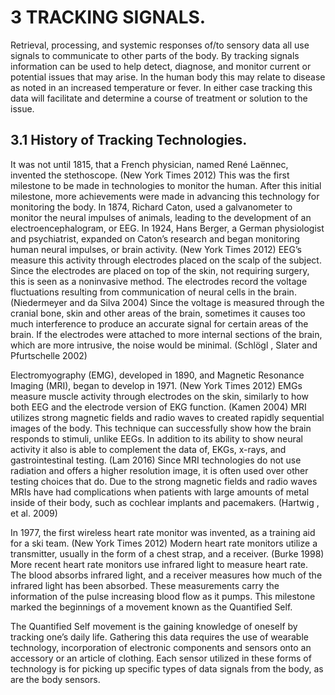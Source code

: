 # 3 TRACKING SIGNALS.

Retrieval, processing, and systemic responses of/to sensory data all use signals to communicate to other parts of the body. By tracking signals information can be used to help detect, diagnose, and monitor current or potential issues that may arise. In the human body this may relate to disease as noted in an increased temperature or fever. In either case tracking this data will facilitate and determine a course of treatment or solution to the issue.

## 3.1 History of Tracking Technologies.
It was not until 1815, that a French physician, named René Laënnec, invented the stethoscope. (New York Times 2012) This was the first milestone to be made in technologies to monitor the human. After this initial milestone, more achievements were made in advancing this technology for monitoring the body.
In 1874, Richard Caton, used a galvanometer to monitor the neural impulses of animals, leading to the development of an electroencephalogram, or EEG. In 1924, Hans Berger, a German physiologist and psychiatrist, expanded on Caton’s research and began monitoring human neural impulses, or brain activity. (New York Times 2012) EEG’s measure this activity through electrodes placed on the scalp of the subject. Since the electrodes are placed on top of the skin, not requiring surgery, this is seen as a noninvasive method. The electrodes record the voltage fluctuations resulting from communication of neural cells in the brain. (Niedermeyer and da Silva 2004) Since the voltage is measured through the cranial bone, skin and other areas of the brain, sometimes it causes too much interference to produce an accurate signal for certain areas of the brain. If the electrodes were attached to more internal sections of the brain, which are more intrusive, the noise would be minimal. (Schlögl , Slater and Pfurtschelle 2002)

Electromyography (EMG), developed in 1890, and Magnetic Resonance Imaging (MRI), began to develop in 1971. (New York Times 2012) EMGs measure muscle activity through electrodes on the skin, similarly to how both EEG and the electrode version of EKG function. (Kamen 2004) MRI utilizes strong magnetic fields and radio waves to created rapidly sequential images of the body. This technique can successfully show how the brain responds to stimuli, unlike EEGs.  In addition to its ability to show neural activity it also is able to complement the data of, EKGs, x-rays, and gastrointestinal testing. (Lam 2016) Since MRI technologies do not use radiation and offers a higher resolution image, it is often used over other testing choices that do. Due to the strong magnetic fields and radio waves MRIs have had complications when patients with large amounts of metal inside of their body, such as cochlear implants and pacemakers. (Hartwig , et al. 2009)

In 1977, the first wireless heart rate monitor was invented, as a training aid for a ski team. (New York Times 2012) Modern heart rate monitors utilize a transmitter, usually in the form of a chest strap, and a receiver. (Burke 1998) More recent heart rate monitors use infrared light to measure heart rate. The blood absorbs infrared light, and a receiver measures how much of the infrared light has been absorbed. These measurements carry the information of the pulse increasing blood flow as it pumps. This milestone marked the beginnings of a movement known as the Quantified Self.

The Quantified Self movement is the gaining knowledge of oneself by tracking one’s daily life. Gathering this data requires the use of wearable technology, incorporation of electronic components and sensors onto an accessory or an article of clothing. Each sensor utilized in these forms of technology is for picking up specific types of data signals from the body, as are the body sensors.
